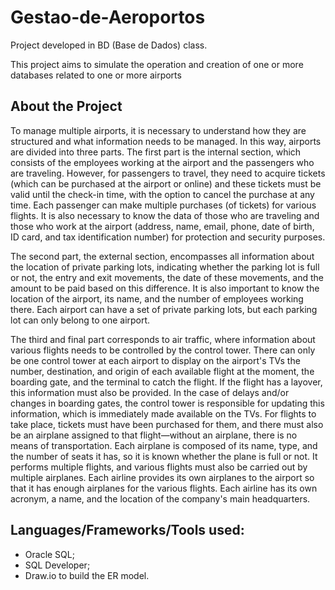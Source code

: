 # Gestao-de-Aeroportos
Project developed in BD (Base de Dados) class.

This project aims to simulate the operation and creation of one or more databases related to one or more airports

## About the Project
To manage multiple airports, it is necessary to understand how they are structured and what information needs to be managed. In this way, airports are divided into three parts. The first part is the internal section, which consists of the employees working at the airport and the passengers who are traveling. However, for passengers to travel, they need to acquire tickets (which can be purchased at the airport or online) and these tickets must be valid until the check-in time, with the option to cancel the purchase at any time. Each passenger can make multiple purchases (of tickets) for various flights. It is also necessary to know the data of those who are traveling and those who work at the airport (address, name, email, phone, date of birth, ID card, and tax identification number) for protection and security purposes.

The second part, the external section, encompasses all information about the location of private parking lots, indicating whether the parking lot is full or not, the entry and exit movements, the date of these movements, and the amount to be paid based on this difference. It is also important to know the location of the airport, its name, and the number of employees working there. Each airport can have a set of private parking lots, but each parking lot can only belong to one airport.

The third and final part corresponds to air traffic, where information about various flights needs to be controlled by the control tower. There can only be one control tower at each airport to display on the airport's TVs the number, destination, and origin of each available flight at the moment, the boarding gate, and the terminal to catch the flight. If the flight has a layover, this information must also be provided. In the case of delays and/or changes in boarding gates, the control tower is responsible for updating this information, which is immediately made available on the TVs. For flights to take place, tickets must have been purchased for them, and there must also be an airplane assigned to that flight—without an airplane, there is no means of transportation. Each airplane is composed of its name, type, and the number of seats it has, so it is known whether the plane is full or not. It performs multiple flights, and various flights must also be carried out by multiple airplanes. Each airline provides its own airplanes to the airport so that it has enough airplanes for the various flights. Each airline has its own acronym, a name, and the location of the company's main headquarters.


## Languages/Frameworks/Tools used:
  - Oracle SQL;
  - SQL Developer;
  - Draw.io to build the ER model.
